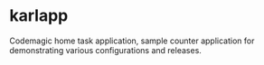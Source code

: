 # karlapp

Codemagic home task application, sample counter application for demonstrating various configurations and releases.
